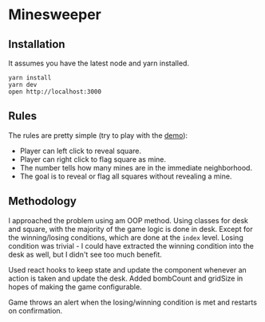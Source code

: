 # Minesweeper

## Installation

It assumes you have the latest node and yarn installed.

```
yarn install
yarn dev
open http://localhost:3000
```

## Rules

The rules are pretty simple (try to play with the [demo](https://sweeper.now.sh/)):

- Player can left click to reveal square.
- Player can right click to flag square as mine.
- The number tells how many mines are in the immediate neighborhood.
- The goal is to reveal or flag all squares without revealing a mine.

## Methodology

I approached the problem using am OOP method. Using classes for desk and square,
with the majority of the game logic is done in desk. Except for the winning/losing
conditions, which are done at the `index` level. Losing condition was trivial -
I could have extracted the winning condition into the desk as well, but I didn't
see too much benefit.

Used react hooks to keep state and update the component whenever an action is
taken and update the desk. Added bombCount and gridSize in hopes of making the
game configurable.

Game throws an alert when the losing/winning condition is met and restarts on confirmation.
